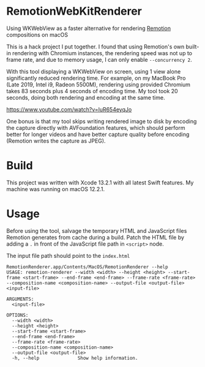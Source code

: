 # RemotionWebKitRenderer
Using WKWebView as a faster alternative for rendering [Remotion](https://github.com/remotion-dev/remotion) compositions on macOS

This is a hack project I put together. I found that using Remotion's own built-in rendering with Chromium instances, the rendering speed was not up to frame rate, and due to memory usage, I can only enable `--concurrency 2`.

With this tool displaying a WKWebView on screen, using 1 view alone significantly reduced rendering time. For example, on my MacBook Pro (Late 2019, Intel i9, Radeon 5500M), rendering using provided Chromium takes 83 seconds plus 4 seconds of encoding time. My tool took 20 seconds, doing both rendering and encoding at the same time. 

https://www.youtube.com/watch?v=luR654eyqJo

One bonus is that my tool skips writing rendered image to disk by encoding the capture directly with AVFoundation features, which should perform better for longer videos and have better capture quality before encoding (Remotion writes the capture as JPEG). 

# Build
This project was written with Xcode 13.2.1 with all latest Swift features. My machine was running on macOS 12.2.1. 

# Usage
Before using the tool, salvage the temporary HTML and JavaScript files Remotion generates from cache during a build. Patch the HTML file by adding a `.` in front of the JavaScript file path in `<script>` node. 

The input file path should point to the `index.html`

```
RemotionRenderer.app/Contents/MacOS/RemotionRenderer --help
USAGE: remotion-renderer --width <width> --height <height> --start-frame <start-frame> --end-frame <end-frame> --frame-rate <frame-rate> --composition-name <composition-name> --output-file <output-file> <input-file>

ARGUMENTS:
  <input-file>

OPTIONS:
  --width <width>
  --height <height>
  --start-frame <start-frame>
  --end-frame <end-frame>
  --frame-rate <frame-rate>
  --composition-name <composition-name>
  --output-file <output-file>
  -h, --help              Show help information.
```
